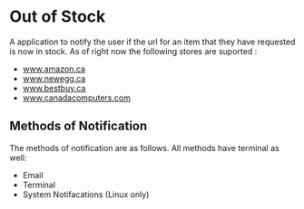 # Out of Stock
A application to notify the user if the url for an item that they have requested is now in stock.
As of right now the following stores are suported :  
- www.amazon.ca
- www.newegg.ca
- www.bestbuy.ca
- www.canadacomputers.com

## Methods of Notification
The methods of notification are as follows. All methods have terminal as well:
- Email
- Terminal
- System Notifacations (Linux only)
